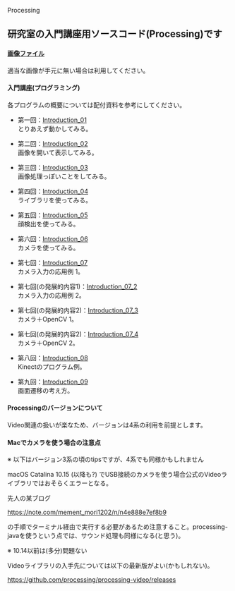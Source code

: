 Processing

研究室の入門講座用ソースコード(Processing)です
---
#### [画像ファイル](https://github.com/fudiwara/processing/tree/master/Image)
適当な画像が手元に無い場合は利用してください。

#### 入門講座(プログラミング)
各プログラムの概要については配付資料を参考にしてください。  
* 第一回：[Introduction_01](https://github.com/fudiwara/processing/tree/master/Introduction_01)  
とりあえず動かしてみる。

* 第二回：[Introduction_02](https://github.com/fudiwara/processing/tree/master/Introduction_02)  
画像を開いて表示してみる。

* 第三回：[Introduction_03](https://github.com/fudiwara/processing/tree/master/Introduction_03)  
画像処理っぽいことをしてみる。

* 第四回：[Introduction_04](https://github.com/fudiwara/processing/tree/master/Introduction_04)  
ライブラリを使ってみる。

* 第五回：[Introduction_05](https://github.com/fudiwara/processing/tree/master/Introduction_05)  
顔検出を使ってみる。

* 第六回：[Introduction_06](https://github.com/fudiwara/processing/tree/master/Introduction_06)  
カメラを使ってみる。

* 第七回：[Introduction_07](https://github.com/fudiwara/processing/tree/master/Introduction_07)  
カメラ入力の応用例 1。

* 第七回(の発展的内容1)：[Introduction_07_2](https://github.com/fudiwara/processing/tree/master/Introduction_07_2)  
カメラ入力の応用例 2。

* 第七回(の発展的内容2)：[Introduction_07_3](https://github.com/fudiwara/processing/tree/master/Introduction_07_3)  
カメラ＋OpenCV 1。

* 第七回(の発展的内容2)：[Introduction_07_4](https://github.com/fudiwara/processing/tree/master/Introduction_07_4)  
カメラ＋OpenCV 2。

* 第八回：[Introduction_08](https://github.com/fudiwara/processing/tree/master/Introduction_08)  
Kinectのプログラム例。

* 第九回：[Introduction_09](https://github.com/fudiwara/processing/tree/master/Introduction_09)  
画面遷移の考え方。

#### Processingのバージョンについて
Video関連の扱いが楽なため、バージョンは4系の利用を前提とします。

#### Macでカメラを使う場合の注意点
※ 以下はバージョン3系の頃のtipsですが、4系でも同様かもしれません

macOS Catalina 10.15 (以降も?) でUSB接続のカメラを使う場合公式のVideoライブラリではおそらくエラーとなる。

先人の某ブログ

https://note.com/mement_mori1202/n/n4e888e7ef8b9

の手順でターミナル経由で実行する必要があるため注意すること。processing-javaを使うという点では、サウンド処理も同様になる(と思う)。

※ 10.14以前は(多分)問題ない

Videoライブラリの入手先については以下の最新版がよい(かもしれない)。

https://github.com/processing/processing-video/releases